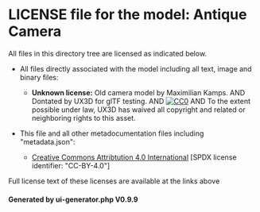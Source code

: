 # LICENSE file for the model: Antique Camera 

All files in this directory tree are licensed as indicated below.

* All files directly associated with the model including all text, image and binary files:

  * **Unknown license:** Old camera model by Maximilian Kamps.   AND Dontated by UX3D for glTF testing. AND [![CC0](http://i.creativecommons.org/p/zero/1.0/88x31.png)](http://creativecommons.org/publicdomain/zero/1.0/)   AND To the extent possible under law, UX3D has waived all copyright and related or neighboring rights to this asset.

* This file and all other metadocumentation files including "metadata.json":

  * [Creative Commons Attribtution 4.0 International]("https://creativecommons.org/licenses/by-nd/4.0/legalcode") [SPDX license identifier: "CC-BY-4.0"]

Full license text of these licenses are available at the links above

#### Generated by ui-generator.php V0.9.9